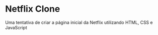 # Netflix Clone
Uma tentativa de criar a página inicial da Netflix utilizando HTML, CSS e JavaScript

